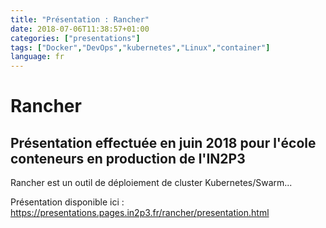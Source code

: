 ```yaml
---
title: "Présentation : Rancher"
date: 2018-07-06T11:38:57+01:00
categories: ["presentations"]
tags: ["Docker","DevOps","kubernetes","Linux","container"]
language: fr
---
```

# Rancher

## Présentation effectuée en juin 2018 pour l'école conteneurs en production de l'IN2P3

Rancher est un outil de déploiement de cluster Kubernetes/Swarm...

Présentation disponible ici : https://presentations.pages.in2p3.fr/rancher/presentation.html